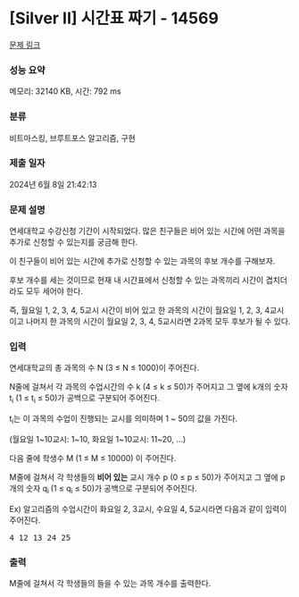 # [Silver II] 시간표 짜기 - 14569 

[문제 링크](https://www.acmicpc.net/problem/14569) 

### 성능 요약

메모리: 32140 KB, 시간: 792 ms

### 분류

비트마스킹, 브루트포스 알고리즘, 구현

### 제출 일자

2024년 6월 8일 21:42:13

### 문제 설명

<p>연세대학교 수강신청 기간이 시작되었다. 많은 친구들은 비어 있는 시간에 어떤 과목을 추가로 신청할 수 있는지를 궁금해 한다.</p>

<p>이 친구들이 비어 있는 시간에 추가로 신청할 수 있는 과목의 후보 개수를 구해보자.</p>

<p>후보 개수를 세는 것이므로 현재 내 시간표에서 신청할 수 있는 과목끼리 시간이 겹치더라도 모두 세어야 한다.</p>

<p>즉, 월요일 1, 2, 3, 4, 5교시 시간이 비어 있고 한 과목의 시간이 월요일 1, 2, 3, 4교시이고 나머지 한 과목의 시간이 월요일 2, 3, 4, 5교시라면 2과목 모두 후보가 될 수 있다.</p>

### 입력 

 <p>연세대학교의 총 과목의 수 N (3 ≤ N ≤ 1000)이 주어진다.</p>

<p>N줄에 걸쳐서 각 과목의 수업시간의 수 k (4 ≤ k ≤ 50)가 주어지고 그 옆에 k개의 숫자 t<sub>i</sub> (1 ≤ t<sub>i</sub> ≤ 50)가 공백으로 구분되어 주어진다.</p>

<p>t<sub>i</sub>는 이 과목의 수업이 진행되는 교시를 의미하며 1 ~ 50의 값을 가진다.</p>

<p>(월요일 1~10교시: 1~10, 화요일 1~10교시: 11~20, …)</p>

<p>다음 줄에 학생수 M (1 ≤ M ≤ 10000) 이 주어진다.</p>

<p>M줄에 걸쳐서 각 학생들의 <strong>비어 있는</strong> 교시 개수 p (0 ≤ p ≤ 50)가 주어지고 그 옆에 p개의 숫자 q<sub>i </sub>(1 ≤ q<sub>i</sub> ≤ 50)가 공백으로 구분되어 주어진다.</p>

<p>Ex) 알고리즘의 수업시간이 화요일 2, 3교시, 수요일 4, 5교시라면 다음과 같이 입력이 주어진다.</p>

<pre>4 12 13 24 25</pre>

### 출력 

 <p>M줄에 걸쳐서 각 학생들의 들을 수 있는 과목 개수를 출력한다.</p>

